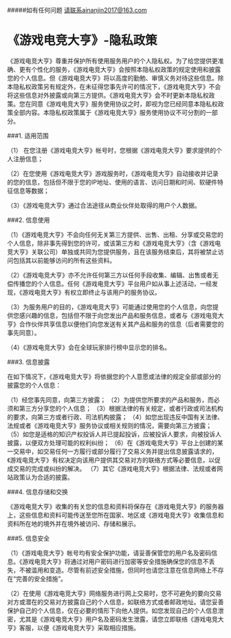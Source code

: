 #####如有任何问题 请联系ainanjin2017@163.com
# 《游戏电竞大亨》-隐私政策

《游戏电竞大亨》尊重并保护所有使用服务用户的个人隐私权。为了给您提供更准确、更有个性化的服务，《游戏电竞大亨》会按照本隐私权政策的规定使用和披露您的个人信息。但《游戏电竞大亨》将以高度的勤勉、审慎义务对待这些信息。除本隐私权政策另有规定外，在未征得您事先许可的情况下，《游戏电竞大亨》不会将这些信息对外披露或向第三方提供。《游戏电竞大亨》会不时更新本隐私权政策。您在同意《游戏电竞大亨》服务使用协议之时，即视为您已经同意本隐私权政策全部内容。本隐私权政策属于《游戏电竞大亨》服务使用协议不可分割的一部分。 

###1. 适用范围 

（1） 在您注册《游戏电竞大亨》帐号时，您根据《游戏电竞大亨》要求提供的个人注册信息； 

（2）在您使用《游戏电竞大亨》游戏服务时，《游戏电竞大亨》自动接收并记录的您的信息，包括但不限于您的IP地址、使用的语言、访问日期和时间、软硬件特征信息等数据； 

（3）《游戏电竞大亨》通过合法途径从商业伙伴处取得的用户个人数据。 


###2. 信息使用

（1）《游戏电竞大亨》不会向任何无关第三方提供、出售、出租、分享或交易您的个人信息，除非事先得到您的许可，或该第三方和《游戏电竞大亨》（含《游戏电竞大亨》关联公司）单独或共同为您提供服务，且在该服务结束后，其将被禁止访问包括其以前能够访问的所有这些资料。 

（2）《游戏电竞大亨》亦不允许任何第三方以任何手段收集、编辑、出售或者无偿传播您的个人信息。任何《游戏电竞大亨》平台用户如从事上述活动，一经发现，《游戏电竞大亨》有权立即终止与该用户的服务协议。

（3）为服务用户的目的，《游戏电竞大亨》可能通过使用您的个人信息，向您提供您感兴趣的信息，包括但不限于向您发出产品和服务信息，或者与《游戏电竞大亨》合作伙伴共享信息以便他们向您发送有关其产品和服务的信息（后者需要您的事先同意）。 

（4）《游戏电竞大亨》会在全球玩家排行榜中显示您的排名。

###3. 信息披露

在如下情况下，《游戏电竞大亨》将依据您的个人意愿或法律的规定全部或部分的披露您的个人信息： 

（1）经您事先同意，向第三方披露； 
 （2）为提供您所要求的产品和服务，而必须和第三方分享您的个人信息； 
 （3）根据法律的有关规定，或者行政或司法机构的要求，向第三方或者行政、司法机构披露； 
 （4）如您出现违反中国有关法律、法规或者《游戏电竞大亨》服务协议或相关规则的情况，需要向第三方披露； 
 （5）如您是适格的知识产权投诉人并已提起投诉，应被投诉人要求，向被投诉人披露，以便双方处理可能的权利纠纷； 
 （6）在《游戏电竞大亨》平台上创建的某一交易中，如交易任何一方履行或部分履行了交易义务并提出信息披露请求的，《游戏电竞大亨》有权决定向该用户提供其交易对方的联络方式等必要信息，以促成交易的完成或纠纷的解决。 
 （7）其它《游戏电竞大亨》根据法律、法规或者网站政策认为合适的披露。


###4. 信息存储和交换 

《游戏电竞大亨》收集的有关您的信息和资料将保存在《游戏电竞大亨》的服务器上，这些信息和资料可能传送至您所在国家、地区或《游戏电竞大亨》收集信息和资料所在地的境外并在境外被访问、存储和展示。 

###5. 信息安全 

（1）《游戏电竞大亨》帐号均有安全保护功能，请妥善保管您的用户名及密码信息。《游戏电竞大亨》将通过对用户密码进行加密等安全措施确保您的信息不丢失，不被滥用和变造。尽管有前述安全措施，但同时也请您注意在信息网络上不存在“完善的安全措施”。 

（2）在使用《游戏电竞大亨》网络服务进行网上交易时，您不可避免的要向交易对方或潜在的交易对方披露自己的个人信息，如联络方式或者邮政地址。请您妥善保护自己的个人信息，仅在必要的情形下向他人提供。如您发现自己的个人信息泄密，尤其是《游戏电竞大亨》用户名及密码发生泄露，请您立即联络《游戏电竞大亨》客服，以便《游戏电竞大亨》采取相应措施。 
